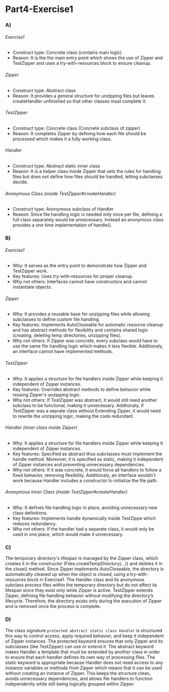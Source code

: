 # Part4-Exercise1

### A)

###### Exercise1
- Construct type: Concrete class (contains main logic)
- Reason: It is the the main entry point which shows the use of Zipper and TestZipper and uses a try-with-resources block to ensure cleanup.


###### Zipper

- Construct type: Abstract class
- Reason: It provides a general structure for unzipping files but leaves createHandler unfinished so that other classes must complete it.

###### TestZipper

- Construct type: Concrete class (Concrete subclass of zipper)
- Reason:  It completes Zipper by defining how each file should be processed which makes it a fully working class.

###### Handler 

- Construct type: Abstract static inner class 
- Reason: It is a helper class inside Zipper that sets the rules for handling files but does not define how files should be handled, letting subclasses decide.

###### Anonymous Class (inside TestZipper#createHandler)

- Construct type: Anonymous subclass of Handler
- Reason: Since file handling logic is needed only once per file, defining a full class separately would be unnecessary. Instead an anonymous class provides a one time implementation of handle().


### B)

###### Exercise1
- Why: It serves as the entry point to demonstrate how Zipper and TestZipper work.
- Key features: Uses try-with-resources for proper cleanup.
- Why not others: Interfaces cannot have constructors and cannot instantiate objects.


###### Zipper
- Why:  It provides a reusable base for unzipping files while allowing subclasses to define custom file handling.
- Key features: Implements AutoCloseable for automatic resource cleanup and has abstract methods for flexibility and contains shared logic (creating, deleting temp directories, unzipping files). 
- Why not others: If Zipper was concrete, every subclass would have to use the same file handling logic which makes it less flexible. Additionaly, an interface cannot have implemented methods.

  
###### TestZipper
- Why: It applies a structure for file handlers inside Zipper while keeping it independent of Zipper instances.
- Key features: Overrides abstract methods to define behavior while reusing Zipper's unzipping logic.
- Why not others: If TestZipper was abstract, it would still need another subclass to be functional, making it unnecessary. Addtionaly, if TestZipper was a seprate class without Extending Zipper, it would need to rewrite the unzipping logic, making the code redundant.

  
###### Handler (inner class inside Zipper)
- Why: It applies a structure for file handlers inside Zipper while keeping it independent of Zipper instances.
- Key features: Specified as abstract thus subclasses must implement the handle method. Moreover, it is specified as static, making it independent of Zipper instances and preventing unnecessary dependencies.
- Why not others: If it was concrete, it would force all handlers to follow a fixed behavior, removing flexibility. Additionaly, an interface wouldn't work because Handler includes a constructor to initialize the file path.


###### Anonymous Inner Class (inside TestZipper#createHandler)
- Why: It defines file handling logic in place, avoiding unnecessary new class definitions.
- Key features: Implements handle dynamically inside TestZippe which reduces redundancy.
- Why not others: If the handler had a separate class, it would only be used in one place, which would make it unnecessary.


### C)

The temporary directory's lifespan is managed by the Zipper class, which creates it in the constructor (Files.createTempDirectory(...)) and deletes it in the close() method. Since Zipper implements AutoCloseable, the directory is automatically cleaned up when the object is closed, using a try-with-resources block in Exercise1. The Handler class and its anonymous subclass process files within the temporary directory but do not affect its lifespan since they exist only while Zipper is active. TestZipper extends Zipper, defining file handling behavior without modifying the directory’s lifecycle. Therefore, the directory exists only during the execution of Zipper and is removed once the process is complete. 


### D)

The class signature `protected abstract static class Handler` is structured this way to control access, apply required behavior, and keep it independent of Zipper instances. The protected keyword ensures that only Zipper and its subclasses (like TestZipper) can use or extend it. The abstract keyword makes Handler a template that must be extended by another class in order to ensure that each handler defines its own way of processing files. The static keyword is appropriate because Handler does not need access to any instance variables or methods from Zipper which means that it can be used without creating an instance of Zipper. This keeps the structure clean, avoids unnecessary dependencies, and allows file handlers to function independently while still being logically grouped within Zipper.











